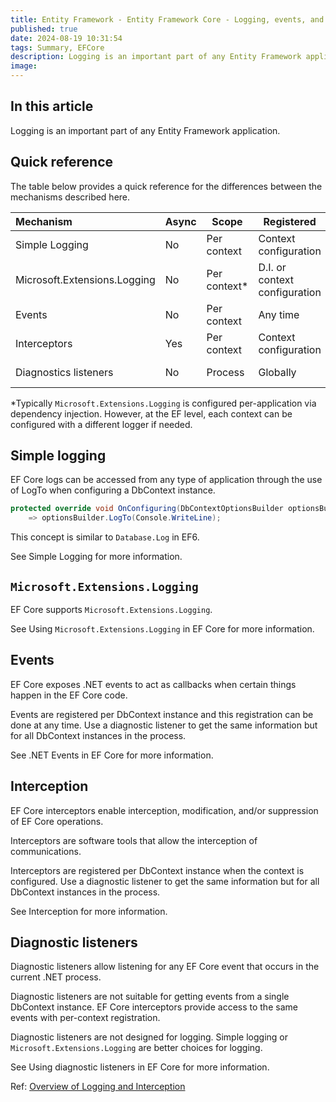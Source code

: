 ```yaml
---
title: Entity Framework - Entity Framework Core - Logging, events, and diagnostics - Overview
published: true
date: 2024-08-19 10:31:54
tags: Summary, EFCore
description: Logging is an important part of any Entity Framework application.
image:
---
```


## In this article

Logging is an important part of any Entity Framework application.

## Quick reference

The table below provides a quick reference for the differences between the mechanisms described here.

<table><thead>
<tr>
<th style="text-align: left;">Mechanism</th>
<th>Async</th>
<th>Scope</th>
<th>Registered</th>
<th>Intended use</th>
</tr>
</thead>
<tbody>
<tr>
<td style="text-align: left;">Simple Logging</td>
<td>No</td>
<td>Per context</td>
<td>Context configuration</td>
<td>Development-time logging</td>
</tr>
<tr>
<td style="text-align: left;">Microsoft.Extensions.Logging</td>
<td>No</td>
<td>Per context*</td>
<td>D.I. or context configuration</td>
<td>Production logging</td>
</tr>
<tr>
<td style="text-align: left;">Events</td>
<td>No</td>
<td>Per context</td>
<td>Any time</td>
<td>Reacting to EF events</td>
</tr>
<tr>
<td style="text-align: left;">Interceptors</td>
<td>Yes</td>
<td>Per context</td>
<td>Context configuration</td>
<td>Manipulating EF operations</td>
</tr>
<tr>
<td style="text-align: left;">Diagnostics listeners</td>
<td>No</td>
<td>Process</td>
<td>Globally</td>
<td>Application diagnostics</td>
</tr>
</tbody></table>

*Typically ```Microsoft.Extensions.Logging``` is configured per-application via dependency injection. However, at the EF level, each context can be configured with a different logger if needed.

## Simple logging

EF Core logs can be accessed from any type of application through the use of LogTo when configuring a DbContext instance.

```csharp
protected override void OnConfiguring(DbContextOptionsBuilder optionsBuilder)
    => optionsBuilder.LogTo(Console.WriteLine);
```

This concept is similar to ```Database.Log``` in EF6.

See Simple Logging for more information.

## ```Microsoft.Extensions.Logging```

EF Core supports ```Microsoft.Extensions.Logging```.

See Using ```Microsoft.Extensions.Logging``` in EF Core for more information.

## Events

EF Core exposes .NET events to act as callbacks when certain things happen in the EF Core code.

Events are registered per DbContext instance and this registration can be done at any time. Use a diagnostic listener to get the same information but for all DbContext instances in the process.

See .NET Events in EF Core for more information.

## Interception

EF Core interceptors enable interception, modification, and/or suppression of EF Core operations.

Interceptors are software tools that allow the interception of communications.

Interceptors are registered per DbContext instance when the context is configured. Use a diagnostic listener to get the same information but for all DbContext instances in the process.

See Interception for more information.

## Diagnostic listeners

Diagnostic listeners allow listening for any EF Core event that occurs in the current .NET process.

Diagnostic listeners are not suitable for getting events from a single DbContext instance. EF Core interceptors provide access to the same events with per-context registration.

Diagnostic listeners are not designed for logging. Simple logging or ```Microsoft.Extensions.Logging``` are better choices for logging.

See Using diagnostic listeners in EF Core for more information.

Ref: [Overview of Logging and Interception](https://learn.microsoft.com/en-us/ef/core/logging-events-diagnostics/)